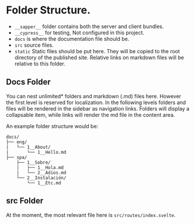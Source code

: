 # Folder Structure.

- `__sapper__` folder contains both the server and client bundles.
- `__cypress__` for testing, Not configured in this project.
- `docs` is where the documentation file should be.
- `src` source files.
- `static` Static files should be put here. They will be copied to the root directory of the published site. Relative links on markdown files will be relative to this folder.

## Docs Folder

You can nest unlimited\* folders and markdown (.md) files here. However the first level is reserved for localization.
In the following levels folders and files will be rendered in the sidebar as navigation links. Folders will display a collapsable item, while links will render the md file in the content area.

An example folder structure would be:

```
docs/
├── eng/
|   └── 1__About/
|       └── 1__Hello.md
├── spa/
    ├── 1__Sobre/
    |   ├── 1__Hola.md
    |   └── 2__Adios.md
    └── 2__Instalación/
        └── 1__Etc.md
```

## src Folder

At the moment, the most relevant file here is `src/routes/index.svelte`.
